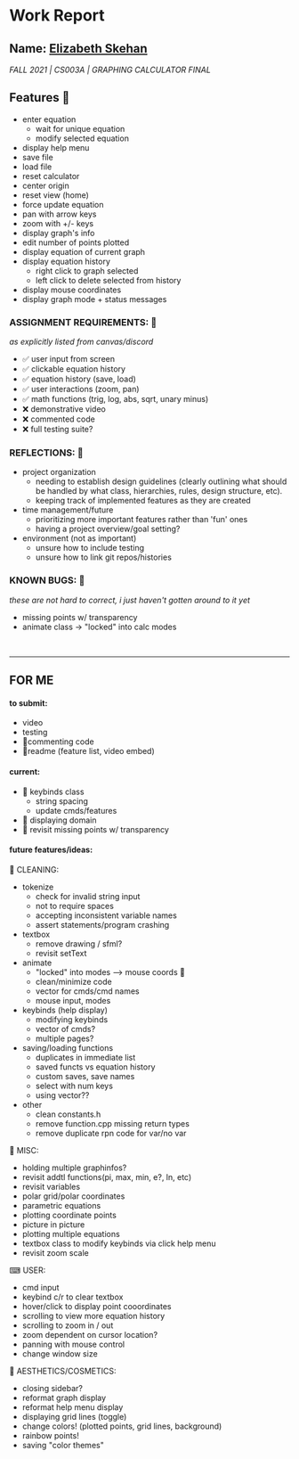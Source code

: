 # Work Report
## Name: <ins> Elizabeth Skehan </ins>
*FALL 2021 | CS003A | GRAPHING CALCULATOR FINAL*

## Features 🌟
- enter equation
  - wait for unique equation
  - modify selected equation 
- display help menu
- save file
- load file
- reset calculator
- center origin
- reset view (home)
- force update equation
- pan with arrow keys
- zoom with +/- keys
- display graph's info
- edit number of points plotted
- display equation of current graph
- display equation history
  - right click to graph selected
  - left click to delete selected from history
- display mouse coordinates
- display graph mode + status messages

### ASSIGNMENT REQUIREMENTS: 📌
*as explicitly listed from canvas/discord*
- ✅ user input from screen
- ✅ clickable equation history 
- ✅ equation history (save, load) 
- ✅ user interactions (zoom, pan)
- ✅ math functions (trig, log, abs, sqrt, unary minus)
- ❌ demonstrative video
- ❌ commented code
- ❌ full testing suite?

### REFLECTIONS: 💬
- project organization
  - needing to establish design guidelines (clearly outlining what should be handled by what class, hierarchies, rules, design structure, etc). 
  - keeping track of implemented features as they are created
- time management/future
  - prioritizing more important features rather than 'fun' ones
  - having a project overview/goal setting?
- environment (not as important)
  - unsure how to include testing
  - unsure how to link git repos/histories

### KNOWN BUGS: 🐛
*these are not hard to correct, i just haven't gotten around to it yet*
- missing points w/ transparency
- animate class -> "locked" into calc modes

<br>

---
## FOR ME
#### to submit:
- video
- testing
- 🧹commenting code
- 🧹readme (feature list, video embed)

#### current:
- 🎨 keybinds class
  - string spacing
  - update cmds/features
- 🎨 displaying domain
- 🐛 revisit missing points w/ transparency

#### future features/ideas:
🧹 CLEANING:
- tokenize
  - check for invalid string input
  - not to require spaces
  - accepting inconsistent variable names
  - assert statements/program crashing
- textbox
  - remove drawing / sfml?
  - revisit setText
- animate
  - "locked" into modes --> mouse coords 🐛
  - clean/minimize code
  - vector for cmds/cmd names
  - mouse input, modes
- keybinds (help display)
  - modifying keybinds
  - vector of cmds?
  - multiple pages?
- saving/loading functions
  - duplicates in immediate list
  - saved functs vs equation history
  - custom saves, save names
  - select with num keys
  - using vector??
- other
  - clean constants.h
  - remove function.cpp missing return types 
  - remove duplicate rpn code for var/no var

🧮 MISC:
  - holding multiple graphinfos?
  - revisit addtl functions(pi, max, min, e?, ln, etc)
  - revisit variables
  - polar grid/polar coordinates
  - parametric equations
  - plotting coordinate points
  - picture in picture
  - plotting multiple equations
  - textbox class to modify keybinds via click help menu
  - revisit zoom scale

⌨ USER:
  - cmd input
  - keybind c/r to clear textbox
  - hover/click to display point cooordinates
  - scrolling to view more equation history
  - scrolling to zoom in / out
  - zoom dependent on cursor location?
  - panning with mouse control
  - change window size

🎨 AESTHETICS/COSMETICS:
  - closing sidebar?
  - reformat graph display
  - reformat help menu display
  - displaying grid lines (toggle)
  - change colors! (plotted points, grid lines, background)
  - rainbow points!
  - saving "color themes"